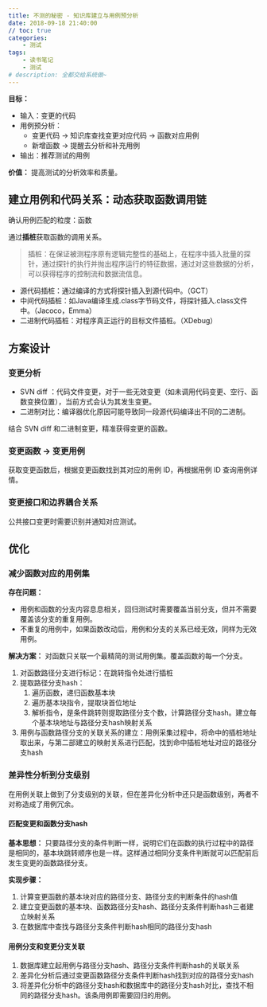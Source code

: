 ```yaml
---
title: 不测的秘密 - 知识库建立与用例预分析
date: 2018-09-18 21:40:00
// toc: true
categories:
    - 测试
tags: 
    - 读书笔记
    - 测试
# description: 全都交给系统做~
---
```


**目标：**

- 输入：变更的代码
- 用例预分析：
    - 变更代码 -> 知识库查找变更对应代码 -> 函数对应用例
    - 新增函数 -> 提醒去分析和补充用例
- 输出：推荐测试的用例

**价值：** 提高测试的分析效率和质量。


## 建立用例和代码关系：动态获取函数调用链

确认用例匹配的粒度：函数

通过**插桩**获取函数的调用关系。

> 插桩：在保证被测程序原有逻辑完整性的基础上，在程序中插入批量的探针，通过探针的执行并抛出程序运行的特征数据，通过对这些数据的分析，可以获得程序的控制流和数据流信息。

- 源代码插桩：通过编译的方式将探针插入到源代码中。（GCT）
- 中间代码插桩：如Java编译生成.class字节码文件，将探针插入.class文件中。（Jacoco，Emma）
- 二进制代码插桩：对程序真正运行的目标文件插桩。（XDebug）


## 方案设计

### 变更分析

- SVN diff ：代码文件变更，对于一些无效变更（如未调用代码变更、空行、函数变换位置），当前方式会认为其发生变更。
- 二进制对比：编译器优化原因可能导致同一段源代码编译出不同的二进制。

结合 SVN diff 和二进制变更，精准获得变更的函数。

### 变更函数 -> 变更用例

获取变更函数后，根据变更函数找到其对应的用例 ID，再根据用例 ID 查询用例详情。


### 变更接口和边界耦合关系

公共接口变更时需要识别并通知对应测试。


## 优化

### 减少函数对应的用例集

**存在问题：**

- 用例和函数的分支内容息息相关，回归测试时需要覆盖当前分支，但并不需要覆盖该分支的重复用例。
- 不重复的用例中，如果函数改动后，用例和分支的关系已经无效，同样为无效用例。

**解决方案：** 对函数只关联一个最精简的测试用例集。覆盖函数的每一个分支。

1. 对函数路径分支进行标记：在跳转指令处进行插桩
2. 提取路径分支hash：
    1. 遍历函数，递归函数基本块
    2. 遍历基本块指令，提取块首位地址
    3. 解析指令，是条件跳转则提取路径分支个数，计算路径分支hash。建立每个基本块地址与路径分支hash映射关系
3. 用例与函数路径分支的关联关系的建立：用例采集过程中，将命中的插桩地址取出来，与第二部建立的映射关系进行匹配，找到命中插桩地址对应的路径分支hash


### 差异性分析到分支级别

在用例关联上做到了分支级别的关联，但在差异化分析中还只是函数级别，两者不对称造成了用例冗余。

#### 匹配变更和函数分支hash

**基本思想：** 只要路径分支的条件判断一样，说明它们在函数的执行过程中的路径是相同的，基本块跳转顺序也是一样。这样通过相同分支条件判断就可以匹配前后发生变更的函数路径分支。

**实现步骤：**

1. 计算变更函数的基本块对应的路径分支、路径分支的判断条件的hash值
2. 建立变更函数的基本块、函数路径分支hash、路径分支条件判断hash三者建立映射关系
3. 在数据库中查找与路径分支条件判断hash相同的路径分支hash

#### 用例分支和变更分支关联

1. 数据库建立起用例与路径分支hash、路径分支条件判断hash的关联关系
2. 差异化分析后通过变更函数路径分支条件判断hash找到对应的路径分支hash
3. 将差异化分析中的路径分支hash和数据库中的路径分支hash对比，查找不相同的路径分支hash。该条用例即需要回归的用例。